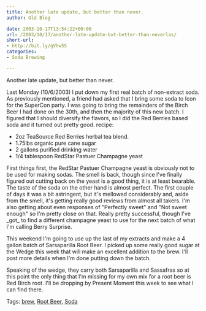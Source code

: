 ```yaml
---
title: Another late update, but better than never.
author: Old Blog

date: 2003-10-17T13:54:22+00:00
url: /2003/10/17/another-late-update-but-better-than-neverlas/
short-url:
- http://bit.ly/gVhwSS
categories:
- Soda Brewing

---
```

<div class='microid-http+http:sha1:3431d9c2320c0d4e961ddad12d8cb2834bb9ee8f'>

Another late update, but better than never.

Last Monday (10/6/2003) I put down my first real batch of non-extract soda. As previously mentioned, a friend had asked that I bring some soda to Icon for the SuperCon party. I was going to bring the remainders of the Birch Beer I had done on the 30th, and then the majority of this new batch. I figured that I should diversify the flavors, so I did the Red Berries based soda and it turned out pretty good. recipe:
<ul>
<li>
2oz TeaSource Red Berries herbal tea blend.
</li>
<li>
1.75lbs organic pure cane sugar
</li>
<li>
2 gallons purified drinking water
</li>
<li>
1/4 tablespoon RedStar Pastuer Champagne yeast
</li>
</ul>
First things first, the RedStar Pastuer Champagne yeast is obviously not to be used for making sodas. The smell is back, though since I've finally figured out cutting back on the yeast is a good thing, it is at least bearable. The taste of the soda on the other hand is almost perfect. The first couple of days it was a bit astringent, but it's mellowed considerably and, aside from the smell, it's getting really good reviews from almost all takers. I'm also getting about even responses of "Perfectly sweet" and "Not sweet enough" so I'm pretty close on that. Really pretty successful, though I've _got_ to find a different champagne yeast to use for the next batch of what I'm calling Berry Surprise.

This weekend I'm going to use up the last of my extracts and make a 4 gallon batch of Sarsaparilla Root Beer. I picked up some really good sugar at the Wedge this week that will make an excellent addition to the brew. I'll post more details when I'm done putting down the batch.

Speaking of the wedge, they carry both Sarsaparilla and Sassafras so at this point the only thing that I'm missing for my own mix for a root beer is Red Birch root. I'll be dropping by Present Moment this week to see what I can find there.

</div>

<div class="st-post-tags">
Tags: <a href="http://www.cavort.org/tag/brew/" title="brew" rel="tag">brew</a>, <a href="http://www.cavort.org/tag/root-beer/" title="Root Beer" rel="tag">Root Beer</a>, <a href="http://www.cavort.org/tag/soda/" title="Soda" rel="tag">Soda</a><br />
</div>